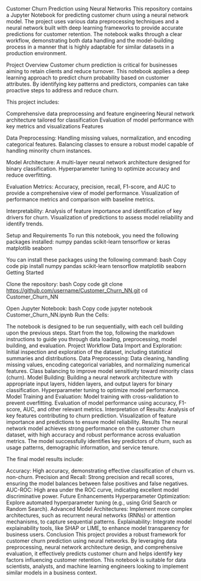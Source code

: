 Customer Churn Prediction using Neural Networks
This repository contains a Jupyter Notebook for predicting customer churn using a neural network model. 
The project uses various data preprocessing techniques and a neural network built with deep learning frameworks to provide accurate predictions for customer retention. 
The notebook walks through a clear workflow, demonstrating both data handling and the model-building process in a manner that is highly adaptable for similar datasets in a production environment.

Project Overview
Customer churn prediction is critical for businesses aiming to retain clients and reduce turnover. 
This notebook applies a deep learning approach to predict churn probability based on customer attributes. 
By identifying key patterns and predictors, companies can take proactive steps to address and reduce churn.

This project includes:

Comprehensive data preprocessing and feature engineering
Neural network architecture tailored for classification
Evaluation of model performance with key metrics and visualizations
Features

Data Preprocessing:
Handling missing values, normalization, and encoding categorical features.
Balancing classes to ensure a robust model capable of handling minority churn instances.

Model Architecture:
A multi-layer neural network architecture designed for binary classification.
Hyperparameter tuning to optimize accuracy and reduce overfitting.

Evaluation Metrics:
Accuracy, precision, recall, F1-score, and AUC to provide a comprehensive view of model performance.
Visualization of performance metrics and comparison with baseline metrics.

Interpretability:
Analysis of feature importance and identification of key drivers for churn.
Visualization of predictions to assess model reliability and identify trends.

Setup and Requirements
To run this notebook, you need the following packages installed:
numpy
pandas
scikit-learn
tensorflow or keras
matplotlib
seaborn

You can install these packages using the following command:
bash
Copy code
pip install numpy pandas scikit-learn tensorflow matplotlib seaborn
Getting Started

Clone the repository:
bash
Copy code
git clone https://github.com/username/Customer_Churn_NN.git
cd Customer_Churn_NN

Open Jupyter Notebook:
bash
Copy code
jupyter notebook Customer_Churn_NN.ipynb
Run the Cells:

The notebook is designed to be run sequentially, with each cell building upon the previous steps.
Start from the top, following the markdown instructions to guide you through data loading, preprocessing, model building, and evaluation.
Project Workflow
Data Import and Exploration: Initial inspection and exploration of the dataset, including statistical summaries and distributions.
Data Preprocessing:
Data cleaning, handling missing values, encoding categorical variables, and normalizing numerical features.
Class balancing to improve model sensitivity toward minority class (churn).
Model Building:
Building a neural network architecture with appropriate input layers, hidden layers, and output layers for binary classification.
Hyperparameter tuning to optimize model performance.
Model Training and Evaluation:
Model training with cross-validation to prevent overfitting.
Evaluation of model performance using accuracy, F1-score, AUC, and other relevant metrics.
Interpretation of Results:
Analysis of key features contributing to churn prediction.
Visualization of feature importance and predictions to ensure model reliability.
Results
The neural network model achieves strong performance on the customer churn dataset, with high accuracy and robust performance across evaluation metrics. The model successfully identifies key predictors of churn, such as usage patterns, demographic information, and service tenure.

The final model results include:

Accuracy: High accuracy, demonstrating effective classification of churn vs. non-churn.
Precision and Recall: Strong precision and recall scores, ensuring the model balances between false positives and false negatives.
AUC-ROC: High area under the ROC curve, indicating excellent model discriminative power.
Future Enhancements
Hyperparameter Optimization: Explore automated hyperparameter tuning (e.g., using Grid Search or Random Search).
Advanced Model Architectures: Implement more complex architectures, such as recurrent neural networks (RNNs) or attention mechanisms, to capture sequential patterns.
Explainability: Integrate model explainability tools, like SHAP or LIME, to enhance model transparency for business users.
Conclusion
This project provides a robust framework for customer churn prediction using neural networks. By leveraging data preprocessing, neural network architecture design, and comprehensive evaluation, it effectively predicts customer churn and helps identify key factors influencing customer retention. This notebook is suitable for data scientists, analysts, and machine learning engineers looking to implement similar models in a business context.
